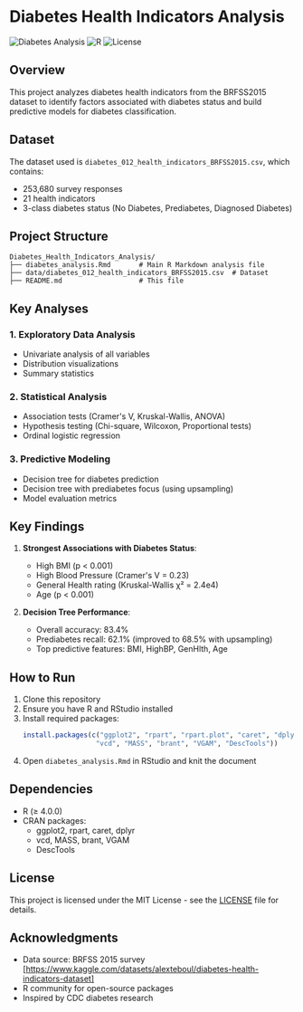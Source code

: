 # Diabetes Health Indicators Analysis

![Diabetes Analysis](https://img.shields.io/badge/analysis-health%20indicators-blue)
![R](https://img.shields.io/badge/language-R-276DC3)
![License](https://img.shields.io/badge/license-MIT-green)

## Overview

This project analyzes diabetes health indicators from the BRFSS2015 dataset to identify factors associated with diabetes status and build predictive models for diabetes classification.

## Dataset

The dataset used is `diabetes_012_health_indicators_BRFSS2015.csv`, which contains:
- 253,680 survey responses
- 21 health indicators
- 3-class diabetes status (No Diabetes, Prediabetes, Diagnosed Diabetes)

## Project Structure

```
Diabetes_Health_Indicators_Analysis/
├── diabetes_analysis.Rmd       # Main R Markdown analysis file
├── data/diabetes_012_health_indicators_BRFSS2015.csv  # Dataset
├── README.md                   # This file
```

## Key Analyses

### 1. Exploratory Data Analysis
- Univariate analysis of all variables
- Distribution visualizations
- Summary statistics

### 2. Statistical Analysis
- Association tests (Cramer's V, Kruskal-Wallis, ANOVA)
- Hypothesis testing (Chi-square, Wilcoxon, Proportional tests)
- Ordinal logistic regression

### 3. Predictive Modeling
- Decision tree for diabetes prediction
- Decision tree with prediabetes focus (using upsampling)
- Model evaluation metrics

## Key Findings

1. **Strongest Associations with Diabetes Status**:
   - High BMI (p < 0.001)
   - High Blood Pressure (Cramer's V = 0.23)
   - General Health rating (Kruskal-Wallis χ² = 2.4e4)
   - Age (p < 0.001)

2. **Decision Tree Performance**:
   - Overall accuracy: 83.4%
   - Prediabetes recall: 62.1% (improved to 68.5% with upsampling)
   - Top predictive features: BMI, HighBP, GenHlth, Age

## How to Run

1. Clone this repository
2. Ensure you have R and RStudio installed
3. Install required packages:
   ```r
   install.packages(c("ggplot2", "rpart", "rpart.plot", "caret", "dplyr", 
                     "vcd", "MASS", "brant", "VGAM", "DescTools"))
   ```
4. Open `diabetes_analysis.Rmd` in RStudio and knit the document

## Dependencies

- R (≥ 4.0.0)
- CRAN packages:
  - ggplot2, rpart, caret, dplyr
  - vcd, MASS, brant, VGAM
  - DescTools

## License

This project is licensed under the MIT License - see the [LICENSE](LICENSE) file for details.

## Acknowledgments

- Data source: BRFSS 2015 survey [https://www.kaggle.com/datasets/alexteboul/diabetes-health-indicators-dataset]
- R community for open-source packages
- Inspired by CDC diabetes research
```
